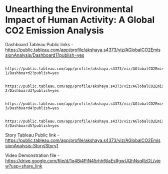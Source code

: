 # Unearthing the Environmental Impact of Human Activity: A Global CO2 Emission Analysis



  Dashboard Tableau Public links -  https://public.tableau.com/app/profile/akshaya.s4373/viz/AGlobalCO2EmissionAnalysis/Dashboard1?publish=yes

                                    https://public.tableau.com/app/profile/akshaya.s4373/viz/AGlobalCO2EmissionAnalysis-1/Dashboard2?publish=yes

                                    https://public.tableau.com/app/profile/akshaya.s4373/viz/AGlobalCO2EmissionAnalysis-2/Dashboard3?publish=yes

                                    https://public.tableau.com/app/profile/akshaya.s4373/viz/AGlobalCO2EmissionAnalysis-3/Dashboard4?publish=yes

                                    https://public.tableau.com/app/profile/akshaya.s4373/viz/AGlobalCO2EmissionAnalysis-4/Dashboard5?publish=yes

   Story Tableau Public link -      https://public.tableau.com/app/profile/akshaya.s4373/viz/AGlobalCO2EmissionAnalysis-Story/Story1


  Video Demonstration file  - https://drive.google.com/file/d/1q4Bi4PiN45rhh6jlaEsRgwUQhNsqRzDL/view?usp=share_link
